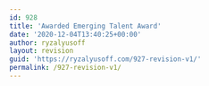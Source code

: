 ```yaml
---
id: 928
title: 'Awarded Emerging Talent Award'
date: '2020-12-04T13:40:25+00:00'
author: ryzalyusoff
layout: revision
guid: 'https://ryzalyusoff.com/927-revision-v1/'
permalink: /927-revision-v1/
---
```


